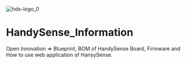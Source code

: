 ![hds-logo_0](https://user-images.githubusercontent.com/80938836/111745948-ea8a5f00-88bf-11eb-83e5-bc22db83b2fd.png)
# HandySense_Information
Open Innovation => Blueprint, BOM of HandySense Board, Firmware and How to use web application of HansySense.
